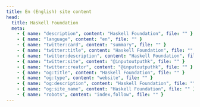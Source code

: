 ```yaml
---
title: En (English) site content
head:
  title: Haskell Foundation
  meta:
    - { name: "description", content: "Haskell Foundation", file: "" }
    - { name: "language", content: "en", file: "" }
    - { name: "twitter:card", content: "summary", file: "" }
    - { name: "twitter:title", content: "Haskell Foundation", file: "" }
    - { name: "twitter:description", content: "Haskell Foundation", file: "" }
    - { name: "twitter:site", content: "@inputoutputhk", file: "" }
    - { name: "twitter:creator", content: "@inputoutputhk", file: "" }
    - { name: "og:title", content: "Haskell Foundation", file: "" }
    - { name: "og:type", content: "website", file: "" }
    - { name: "og:description", content: "Haskell Foundation", file: "" }
    - { name: "og:site_name", content: "Haskell Foundation", file: "" }
    - { name: "robots", content: "index,follow", file: "" }
---
```


